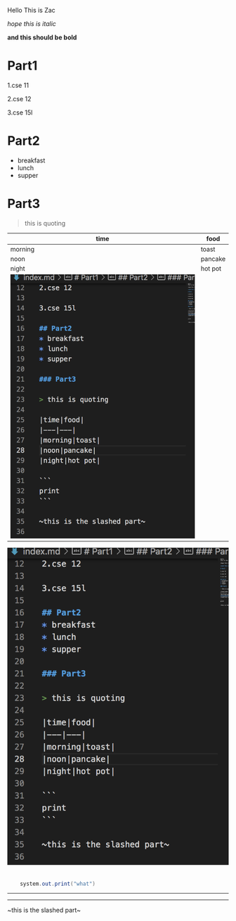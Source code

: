 Hello
This is Zac

*hope this is italic*

**and this should be bold**

# Part1

1.cse 11

2.cse 12

3.cse 15l

# Part2
* breakfast
* lunch
* supper

# Part3

> this is quoting

|time|food|
|---|---|
|morning|toast|
|noon|pancake|
|night|hot pot|
|![Image](cse15l_test.png)|

![Image](cse15l_test.png)
```java

    system.out.print("what")

```
---
---
~this is the slashed part~





